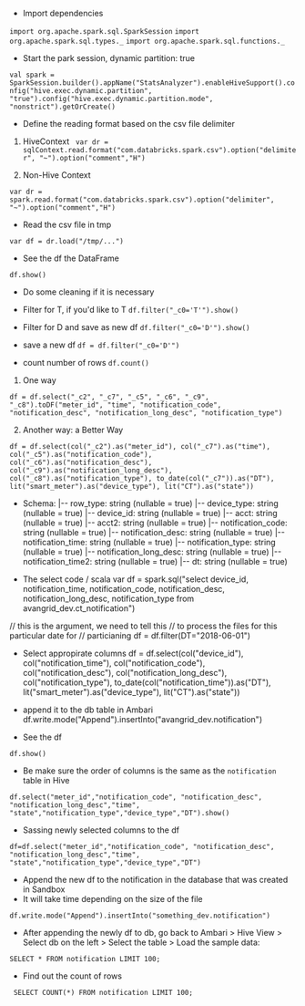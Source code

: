 
- Import dependencies 

`import org.apache.spark.sql.SparkSession`
`import org.apache.spark.sql.types._`
`import org.apache.spark.sql.functions._`

- Start the park session, dynamic partition: true

`val spark = SparkSession.builder().appName("StatsAnalyzer").enableHiveSupport().config("hive.exec.dynamic.partition", "true").config("hive.exec.dynamic.partition.mode", "nonstrict").getOrCreate()`

- Define the reading format based on the csv file delimiter 

1. HiveContext 
` var dr = sqlContext.read.format("com.databricks.spark.csv").option("delimiter", "~").option("comment","H")` 

2. Non-Hive Context 

`var dr = spark.read.format("com.databricks.spark.csv").option("delimiter", "~").option("comment","H")`

- Read the csv file in tmp 

`var df = dr.load("/tmp/...")`

- See the df the DataFrame

`df.show()`

- Do some cleaning if it is necessary 

- Filter for T, if you'd like to T
`df.filter("_c0='T'").show()`

- Filter for D and save as new df 
`df.filter("_c0='D'").show()`

- save a new df
`df = df.filter("_c0='D'")`

- count number of rows 
`df.count()`
1. One way 

`df = df.select("_c2", "_c7", "_c5", "_c6", "_c9", "_c8").toDF("meter_id", "time", "notification_code", "notification_desc", "notification_long_desc", "notification_type")`

2. Another way: a Better Way

`df = df.select(col("_c2").as("meter_id"),
col("_c7").as("time"),
col("_c5").as("notification_code"),
col("_c6").as("notification_desc"),
col("_c9").as("notification_long_desc"),
col("_c8").as("notification_type"),
to_date(col("_c7")).as("DT"),
lit("smart_meter").as("device_type"),
lit("CT").as("state"))`

- Schema: 
 |-- row_type: string (nullable = true)
 |-- device_type: string (nullable = true)
 |-- device_id: string (nullable = true)
 |-- acct: string (nullable = true)
 |-- acct2: string (nullable = true)
 |-- notification_code: string (nullable = true)
 |-- notification_desc: string (nullable = true)
 |-- notification_time: string (nullable = true)
 |-- notification_type: string (nullable = true)
 |-- notification_long_desc: string (nullable = true)
 |-- notification_time2: string (nullable = true)
 |-- dt: string (nullable = true)

- The select code / scala 
var df = spark.sql("select device_id, notification_time, notification_code, notification_desc, notification_long_desc, notification_type from avangrid_dev.ct_notification")

// this is the argument, we need to tell this 
// to process the files for this particular date for 
// particianing
df = df.filter(DT="2018-06-01")

- Select appropirate columns 
df = df.select(col("device_id"), col("notification_time"), col("notification_code"), col("notification_desc"), col("notification_long_desc"), col("notification_type"), to_date(col("notification_time")).as("DT"), lit("smart_meter").as("device_type"), lit("CT").as("state"))

- append it to the db table in Ambari 
df.write.mode("Append").insertInto("avangrid_dev.notification")
- See the df 

`df.show()`

- Be make sure the order of columns is the same as the `notification` table in Hive

 `df.select("meter_id","notification_code", "notification_desc", "notification_long_desc","time", "state","notification_type","device_type","DT").show()`

 - Sassing newly selected columns to the df 

 `df=df.select("meter_id","notification_code", "notification_desc", "notification_long_desc","time", "state","notification_type","device_type","DT")`

- Append the new df to the notification in the database that was created in Sandbox
- It will take time depending on the size of the file 

`df.write.mode("Append").insertInto("something_dev.notification")`

- After appending the newly df to db, go back to Ambari > Hive View > Select db on the left > Select the table > Load the sample data:

`SELECT * FROM notification LIMIT 100;`

- Find out the count of rows 

` SELECT COUNT(*) FROM notification LIMIT 100;`